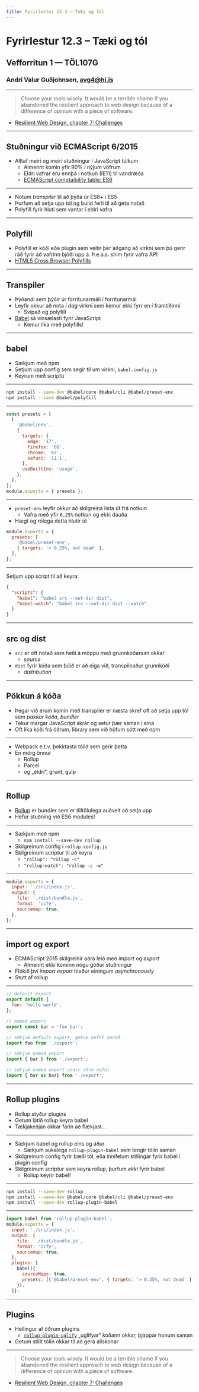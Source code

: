 ```yaml
---
title: Fyrirlestur 12.3 – Tæki og tól
---
```


# Fyrirlestur 12.3 – Tæki og tól

## Vefforritun 1 — TÖL107G

### Andri Valur Guðjohnsen, [avg4@hi.is](mailto:avg4@hi.is)

---

> Choose your tools wisely. It would be a terrible shame if you abandoned the resilient approach to web design because of a difference of opinion with a piece of software.
* [Resilient Web Design, chapter 7: Challenges](https://resilientwebdesign.com/chapter7/)

***

## Stuðningur við ECMAScript 6/2015

* Alltaf meiri og meiri stuðningur í JavaScript túlkum
  - Almennt komin yfir 90% í nýjum vöfrum
  - Eldri vafrar eru ennþá i notkun (IE11) til vandræða
  - [ECMAScript comptaibility table: ES6](https://kangax.github.io/compat-table/es6/)

***

* Notum _transpiler_ til að þýða úr ES6+ í ES5
* Þurfum að setja upp tól og build ferli til að geta notað
* Polyfill fyrir hluti sem vantar í eldri vafra

***

## Polyfill

* Polyfill er kóði eða plugin sem veitir þér aðgang að virkni sem þú gerir ráð fyrir að vafrinn bjóði upp á. Þ.e.a.s. shim fyrir vafra API
* [HTML5 Cross Browser Polyfills](https://github.com/Modernizr/Modernizr/wiki/HTML5-Cross-Browser-Polyfills)

***

## Transpiler

* Þýðandi sem þýðir úr forritunarmáli í forritunarmál
* Leyfir okkur að nota _í dag_ virkni sem kemur ekki fyrr en í framtíðinni
  - Svipað og polyfill
* [Babel](https://babeljs.io/) sá vinsælasti fyrir JavaScript
  - Kemur líka með polyfills!

***

## babel

* Sækjum með npm
* Setjum upp config sem segir til um virkni, `babel.config.js`
* Keyrum með scriptu

***

```bash
npm install --save-dev @babel/core @babel/cli @babel/preset-env
npm install --save @babel/polyfill
```

***

```javascript
const presets = [
  [
    '@babel/env',
    {
      targets: {
        edge: '17',
        firefox: '60',
        chrome: '67',
        safari: '11.1',
      },
      useBuiltIns: 'usage',
    },
  ],
];
module.exports = { presets };
```

***

* `preset-env` leyfir okkur að skilgreina lista út frá notkun
  - Vafra með yfir `0,25%` notkun og ekki dauða
* Hægt og rólega detta hlutir út

```javascript
module.exports = {
  presets: [
    '@babel/preset-env',
    { targets: '> 0.25%, not dead' },
  ],
};
```

***

Setjum upp script til að keyra:

```json
{
  "scripts": {
    "babel": "babel src --out-dir dist",
    "babel-watch": "babel src --out-dir dist --watch"
  }
}
```

***

## src og dist

* `src` er oft notað sem heiti á möppu með grunnkóðanum okkar
  - _source_
* `dist` fyrir kóða sem búið er að eiga við, transpileaður grunnkóði
  - _distribution_

---

## Pökkun á kóða

* Þegar við erum komin með transpiler er næsta skref oft að setja upp tól sem _pakkar kóða_, _bundler_
* Tekur margar JavaScript skrár og setur þær saman í eina
* Oft líka kóði frá öðrum, library sem við höfum sótt með npm

***

* Webpack e.t.v. þekktasta tólið sem gerir þetta
* En mörg önnur
  - Rollup
  - Parcel
  - og „eldri“, grunt, gulp

***

## Rollup

* [Rollup](https://rollupjs.org/guide/en) er bundler sem er tilltölulega auðvelt að setja upp
* Hefur stuðning við ES6 modules!

***

* Sækjum með npm
  - `npm install --save-dev rollup`
* Skilgreinum config í `rollup.config.js`
* Skilgreinum scriptur til að keyra
  - `"rollup": "rollup -c"`
  - `"rollup-watch": "rollup -c -w"`

***

```javascript
module.exports = {
  input: './src/index.js',
  output: {
    file: './dist/bundle.js',
    format: 'iife',
    sourcemap: true,
  },
};
```

***

## import og export

* ECMAScript 2015 skilgreinir aðra leið með _import_ og _export_
  - Almennt ekki kominn nógu góður stuðningur
* Flókið því _import_ _export_ hleður einingum _asynchronously_
* Stutt af rollup

***

<!-- eslint-disable -->

```javascript
// default export
export default {
  foo: 'hello world',
};

// named export
export const bar = 'foo bar';
```

<!-- eslint-disable -->

```javascript
// sækjum default export, gætum nefnt annað
import foo from './export';

// sækjum named export
import { bar } from './export';

// sækjum named export undir öðru nafni
import { bar as baz} from './export';
```

---

## Rollup plugins

* Rollup styður plugins
* Getum látið rollup keyra babel
* Tækjakeðjan okkar farin að flækjast...

***

* Sækjum babel og rollup eins og áður
  - Sækjum aukalega `rollup-plugin-babel` sem tengir tólin saman
* Skilgreinum config fyrir bæði tól, eða innifelum stillingar fyrir babel í plugin config
* Skilgreinum scriptur sem keyra rollup, þurfum _ekki_ fyrir babel
  - Rollup keyrir babel!

***

```bash
npm install --save-dev rollup
npm install --save-dev @babel/core @babel/cli @babel/preset-env
npm install --save-dev rollup-plugin-babel
```

***

<!-- eslint-disable -->

```javascript
import babel from 'rollup-plugin-babel';
module.exports = {
  input: './src/index.js',
  output: {
    file: './dist/bundle.js',
    format: 'iife',
    sourcemap: true,
  },
  plugins: [
    babel({
      sourceMaps: true,
      presets: [['@babel/preset-env', { targets: '> 0.25%, not dead' }]],
    }),
  ]};
```

***

## Plugins

* Hellingur af öðrum plugins
  - [`rollup-plugin-uglify`](https://github.com/TrySound/rollup-plugin-uglify) „uglifyar“ kóðann okkar, þjappar honum saman
* Getum stillt tólin okkar til að gera allskonar

***

> Choose your tools wisely. It would be a terrible shame if you abandoned the resilient approach to web design because of a difference of opinion with a piece of software.
* [Resilient Web Design, chapter 7: Challenges](https://resilientwebdesign.com/chapter7/)
